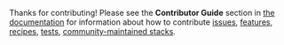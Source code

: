 Thanks for contributing!
Please see the **Contributor Guide** section in [the documentation](https://jupyter-docker-stacks.readthedocs.io/en/latest/)
for information about how to contribute
[issues](https://jupyter-docker-stacks.readthedocs.io/en/latest/contributing/issues.html),
[features](https://jupyter-docker-stacks.readthedocs.io/en/latest/contributing/features.html),
[recipes](https://jupyter-docker-stacks.readthedocs.io/en/latest/contributing/recipes.html),
[tests](https://jupyter-docker-stacks.readthedocs.io/en/latest/contributing/tests.html),
[community-maintained stacks](https://jupyter-docker-stacks.readthedocs.io/en/latest/contributing/stacks.html).

<!-- markdownlint-disable-file MD041 -->
